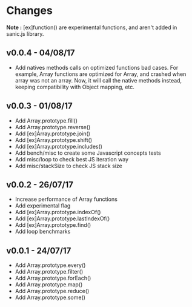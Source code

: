 # Changes

**Note :** [ex]function() are experimental functions, and aren't added in sanic.js library.

## v0.0.4 - 04/08/17

 - Add natives methods calls on optimized functions bad cases.
For example, Array functions are optimized for Array, and crashed when array was not an array. Now, it will call the native methods instead, keeping compatibility with Object mapping, etc.

## v0.0.3 - 01/08/17

- Add Array.prototype.fill()
- Add Array.prototype.reverse()
- Add [ex]Array.prototype.join()
- Add [ex]Array.prototype.shift()
- Add [ex]Array.prototype.includes()
- Add bench/misc to create some Javascript concepts tests
- Add misc/loop to check best JS iteration way
- Add misc/stackSize to check JS stack size

## v0.0.2 - 26/07/17

- Increase performance of Array functions
- Add experimental flag 
- Add [ex]Array.prototype.indexOf()
- Add [ex]Array.prototype.lastIndexOf()
- Add [ex]Array.prototype.find()
- Add loop benchmarks

## v0.0.1 - 24/07/17

- Add Array.prototype.every()
- Add Array.prototype.filter()
- Add Array.prototype.forEach()
- Add Array.prototype.map()
- Add Array.prototype.reduce()
- Add Array.prototype.some()